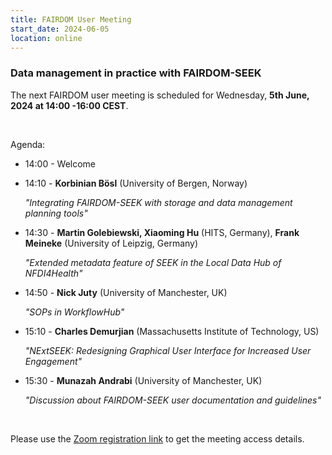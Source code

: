 ```yaml
---
title: FAIRDOM User Meeting
start_date: 2024-06-05
location: online
---
```


### Data management in practice with FAIRDOM-SEEK


The next FAIRDOM user meeting is scheduled for Wednesday, **5th June, 2024 at 14:00 -16:00 CEST**.

  &nbsp;

Agenda:

  * 14:00 - Welcome
  
  * 14:10 - **Korbinian Bösl** (University of Bergen, Norway)
  
    _"Integrating FAIRDOM-SEEK with storage and data management planning tools"_
           
  * 14:30 - **Martin Golebiewski, Xiaoming Hu** (HITS, Germany), **Frank Meineke** (University of Leipzig, Germany)
  
    _"Extended metadata feature of SEEK in the Local Data Hub of NFDI4Health"_ 
            
  * 14:50 - **Nick Juty** (University of Manchester, UK)
  
    _"SOPs in WorkflowHub"_

  * 15:10 - **Charles Demurjian** (Massachusetts Institute of Technology, US)
  
    _"NExtSEEK: Redesigning Graphical User Interface for Increased User Engagement"_   

  * 15:30 - **Munazah Andrabi** (University of Manchester, UK)
  
    _"Discussion about FAIRDOM-SEEK user documentation and guidelines"_
  
 
  
  &nbsp;


Please use the [Zoom registration link](https://kta-email.zoom.us/meeting/register/tJUqceqvrD4pGdHIFQmq3gFsWON2X5n8UNF6) to get the meeting access details.
